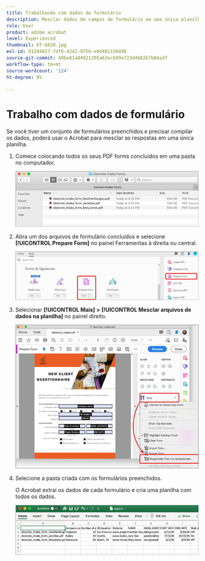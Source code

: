 ```yaml
---
title: Trabalhando com dados de formulário
description: Mesclar dados de campos de formulário em uma única planilha no Acrobat DC
role: User
product: adobe acrobat
level: Experienced
thumbnail: KT-6828.jpg
exl-id: d1284027-7df6-4242-9756-e0d401156498
source-git-commit: 40be81a04921205a63ecb99e723d4b62b7b6ba3f
workflow-type: tm+mt
source-wordcount: '124'
ht-degree: 0%

---
```


# Trabalho com dados de formulário

Se você tiver um conjunto de formulários preenchidos e precisar compilar os dados, poderá usar o Acrobat para mesclar as respostas em uma única planilha.

1. Comece colocando todos os seus PDF forms concluídos em uma pasta no computador.

   ![Dados do Formulário - Etapa 1](../assets/FormData_1.png)

1. Abra um dos arquivos de formulário concluídos e selecione **[!UICONTROL Prepare Form]** no painel Ferramentas à direita ou central.

   ![Dados de Formulário - Etapa 2](../assets/FormData_2.png)

1. Selecionar **[!UICONTROL Mais]** **>** **[!UICONTROL Mesclar arquivos de dados na planilha]** no painel direito.

   ![Dados do Formulário - Etapa 3](../assets/FormData_3.png)

1. Selecione a pasta criada com os formulários preenchidos.

   O Acrobat extrai os dados de cada formulário e cria uma planilha com todos os dados.

   ![Dados do Formulário - Etapa 4](../assets/FormData_4.png)
